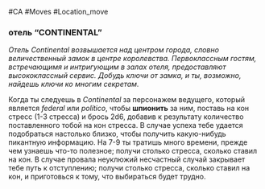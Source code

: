 #CA #Moves #Location_move

### отель “CONTINENTAL”
*Отель Continental возвышается над центром города, словно величественный замок в центре королевства. Первоклассным гостям, встречающимя и интригующим в залах отеля, предоставляют высококлассный сервис. Добудь ключи от замка, и ты, возможно, найдешь ключи ко многим секретам.*

Когда ты следуешь в *Continental* за персонажем ведущего, который является *federal* или *político*, чтобы **шпионить** за ним, поставь на кон стресс (1-3 стресса) и брось 2d6, добавив к результату количество поставленного тобой на кон стресса. В случае успеха тебе удается подобраться настолько близко, чтобы получить какую-нибудь пикантную информацию. На 7-9 ты тратишь много времени, прежде чем узнаешь что-то полезное; получи столько стресса, сколько ставил на кон. В случае провала неуклюжий несчастный случай закрывает тебе путь к отступлению; получи столько стресса, сколько ставил на кон, и приготовься к тому, что выбираться будет трудно.